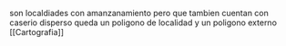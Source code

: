 son localdiades con amanzanamiento pero que tambien cuentan con caserio disperso queda un poligono de localidad y un poligono externo [[Cartografia]]
